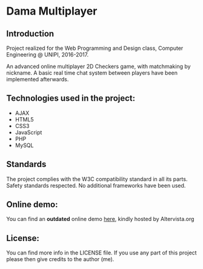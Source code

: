 # Dama Multiplayer

## Introduction

Project realized for the Web Programming and Design class,
Computer Engineering @ UNIPI, 2016-2017.

An advanced online multiplayer 2D Checkers game, with matchmaking by nickname.
A basic real time chat system between players have been implemented afterwards.

## Technologies used in the project:

- AJAX
- HTML5
- CSS3
- JavaScript
- PHP
- MySQL

## Standards

The project complies with the W3C compatibility standard in all its parts.
Safety standards respected. No additional frameworks have been used.

## Online demo:

You can find an **outdated** online demo [here](https://damamultiplayer.altervista.org), kindly hosted by Altervista.org

## License:

You can find more info in the LICENSE file.
If you use any part of this project please then give credits to the author (me).
